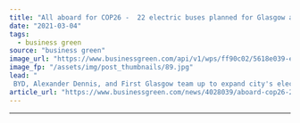 ```yaml
---
title: "All aboard for COP26 -  22 electric buses planned for Glasgow ahead of Climate Summit"
date: "2021-03-04"
tags: 
  - business green
source: "business green"
image_url: "https://www.businessgreen.com/api/v1/wps/ff90c02/5618e039-e2c6-4cdd-a4e7-83fea098e759/3/GreenEconomyFund-10-185x114.jpg"
image_fp: "/assets/img/post_thumbnails/89.jpg"
lead: "
 BYD, Alexander Dennis, and First Glasgow team up to expand city's electric bus fleet ..."
article_url: "https://www.businessgreen.com/news/4028039/aboard-cop26-22-electric-buses-planned-glasgow-ahead-climate-summit"
---
```


---
